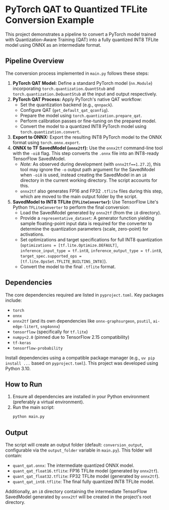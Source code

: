 # PyTorch QAT to Quantized TFLite Conversion Example

This project demonstrates a pipeline to convert a PyTorch model trained with Quantization-Aware Training (QAT) into a fully quantized INT8 TFLite model using ONNX as an intermediate format.

## Pipeline Overview

The conversion process implemented in `main.py` follows these steps:

1.  **PyTorch QAT Model:** Define a standard PyTorch model (`nn.Module`) incorporating `torch.quantization.QuantStub` and `torch.quantization.DeQuantStub` at the input and output respectively.
2.  **PyTorch QAT Process:** Apply PyTorch's native QAT workflow:
    *   Set the quantization backend (e.g., `qnnpack`).
    *   Configure QAT (`get_default_qat_qconfig`).
    *   Prepare the model using `torch.quantization.prepare_qat`.
    *   Perform calibration passes or fine-tuning on the prepared model.
    *   Convert the model to a quantized INT8 PyTorch model using `torch.quantization.convert`.
3.  **Export to ONNX:** Export the resulting INT8 PyTorch model to the ONNX format using `torch.onnx.export`.
4.  **ONNX to TF SavedModel (`onnx2tf`):** Use the `onnx2tf` command-line tool with the `-oi8` flag. This step converts the `.onnx` file into an INT8-ready TensorFlow SavedModel.
    *   *Note:* As observed during development (with `onnx2tf==1.27.2`), this tool may ignore the `-o` output path argument for the SavedModel when `-oi8` is used, instead creating the SavedModel in an `i8` directory in the current working directory. The script accounts for this.
    *   `onnx2tf` also generates FP16 and FP32 `.tflite` files during this step, which are moved to the main output folder by the script.
5.  **SavedModel to INT8 TFLite (`TFLiteConverter`):** Use TensorFlow Lite's Python `TFLiteConverter` to perform the final conversion:
    *   Load the SavedModel generated by `onnx2tf` (from the `i8` directory).
    *   Provide a `representative_dataset`: A generator function yielding sample floating-point input data is required for the converter to determine the quantization parameters (scale, zero-point) for activations.
    *   Set optimizations and target specifications for full INT8 quantization (`optimizations = [tf.lite.Optimize.DEFAULT]`, `inference_input_type = tf.int8`, `inference_output_type = tf.int8`, `target_spec.supported_ops = [tf.lite.OpsSet.TFLITE_BUILTINS_INT8]`).
    *   Convert the model to the final `.tflite` format.

## Dependencies

The core dependencies required are listed in `pyproject.toml`. Key packages include:

*   `torch`
*   `onnx`
*   `onnx2tf` (and its own dependencies like `onnx-graphsurgeon`, `psutil`, `ai-edge-litert`, `sng4onnx`)
*   `tensorflow` (specifically for `tf.lite`)
*   `numpy<2.0` (pinned due to TensorFlow 2.15 compatibility)
*   `tf-keras`
*   `tensorflow-probability`

Install dependencies using a compatible package manager (e.g., `uv pip install ...` based on `pyproject.toml`). This project was developed using Python 3.10.

## How to Run

1.  Ensure all dependencies are installed in your Python environment (preferably a virtual environment).
2.  Run the main script:
    ```bash
    python main.py
    ```

## Output

The script will create an output folder (default: `conversion_output`, configurable via the `output_folder` variable in `main.py`). This folder will contain:

*   `quant_qat.onnx`: The intermediate quantized ONNX model.
*   `quant_qat_float16.tflite`: FP16 TFLite model (generated by `onnx2tf`).
*   `quant_qat_float32.tflite`: FP32 TFLite model (generated by `onnx2tf`).
*   `quant_qat_int8.tflite`: The final fully quantized INT8 TFLite model.

Additionally, an `i8` directory containing the intermediate TensorFlow SavedModel generated by `onnx2tf` will be created in the project's root directory.